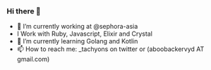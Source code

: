 ### Hi there 👋

- 🔭 I’m currently working at @sephora-asia
- I Work with Ruby, Javascript, Elixir and Crystal
- 🌱 I’m currently learning Golang and Kotlin
- 📫 How to reach me: _tachyons on twitter or (aboobackervyd AT gmail.com)

<!--
**tachyons/tachyons** is a ✨ _special_ ✨ repository because its `README.md` (this file) appears on your GitHub profile.

Here are some ideas to get you started:

- 🔭 I’m currently working on ...
- 🌱 I’m currently learning ...
- 👯 I’m looking to collaborate on ...
- 🤔 I’m looking for help with ...
- 💬 Ask me about ...
- 📫 How to reach me: ...
- 😄 Pronouns: ...
- ⚡ Fun fact: ...
-->
